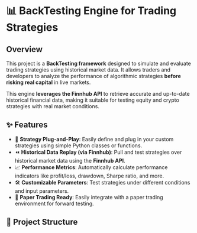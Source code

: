 # 📊 BackTesting Engine for Trading Strategies

## Overview

This project is a **BackTesting framework** designed to simulate and evaluate trading strategies using historical market data. It allows traders and developers to analyze the performance of algorithmic strategies **before risking real capital** in live markets.

This engine **leverages the Finnhub API** to retrieve accurate and up-to-date historical financial data, making it suitable for testing equity and crypto strategies with real market conditions.

## ✨ Features

- 🧠 **Strategy Plug-and-Play**: Easily define and plug in your custom strategies using simple Python classes or functions.
- ⏪ **Historical Data Replay (via Finnhub)**: Pull and test strategies over historical market data using the **Finnhub API**.
- 📈 **Performance Metrics**: Automatically calculate performance indicators like profit/loss, drawdown, Sharpe ratio, and more.
- 🛠️ **Customizable Parameters**: Test strategies under different conditions and input parameters.
- 🧪 **Paper Trading Ready**: Easily integrate with a paper trading environment for forward testing.

## 📁 Project Structure

